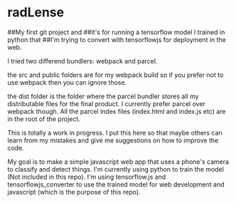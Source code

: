 # radLense

##My first git project and
##it's for running a tensorflow model I trained in python that
##I'm trying to convert with tensorflowjs for deployment in the web.


I tried two differend bundlers: webpack and parcel.

the src and public folders are for my webpack build so if you prefer not to use webpack then you can ignore those.

the dist folder is the folder where the parcel bundler stores all my distributable files for the final product.
I currently prefer parcel over webpack though. All the parcel index files (index.html and index.js etc) are in the root of the project.

This is totally a work in progress. I put this here so that maybe others can learn from my mistakes and give me suggestions on how to improve the code.

My goal is to make a simple javascript web app that uses a phone's camera to classify and detect things.
I'm currently using python to train the model (Not included in this repo).
I'm using tensorflow.js and tensorflowjs_converter to use the trained model for web development and javascript (which is the purpose of this repo). 



